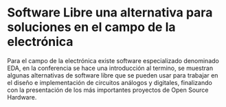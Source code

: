 # Software Libre una alternativa para soluciones en el campo de la electrónica #

Para el campo de la electrónica existe software especializado denominado EDA, en la conferencia se hace una introducción al termino, se muestran algunas alternativas de software libre que se pueden usar para trabajar en el diseño e implementación de circuitos análogos y digitales, finalizando con la presentación de los más importantes proyectos de Open Source Hardware.